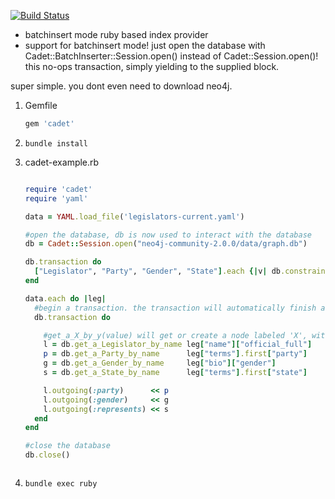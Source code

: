 [![Build Status](https://travis-ci.org/karabijavad/cadet.png?branch=master)](https://travis-ci.org/karabijavad/cadet)

- batchinsert mode ruby based index provider
- support for batchinsert mode!
just open the database with Cadet::BatchInserter::Session.open() instead of Cadet::Session.open()!
this no-ops transaction, simply yielding to the supplied block.

super simple. you dont even need to download neo4j.

1. Gemfile

    ```ruby
    gem 'cadet'
    ```
2. ``` bundle install ```
3. cadet-example.rb

    ```ruby

    require 'cadet'
    require 'yaml'

    data = YAML.load_file('legislators-current.yaml')

    #open the database, db is now used to interact with the database
    db = Cadet::Session.open("neo4j-community-2.0.0/data/graph.db")

    db.transaction do
      ["Legislator", "Party", "Gender", "State"].each {|v| db.constraint v, "name"}
    end

    data.each do |leg|
      #begin a transaction. the transaction will automatically finish at the end of the provided block
      db.transaction do

        #get_a_X_by_y(value) will get or create a node labeled 'X', with a property 'y' of value 'value'
        l = db.get_a_Legislator_by_name leg["name"]["official_full"]
        p = db.get_a_Party_by_name      leg["terms"].first["party"]
        g = db.get_a_Gender_by_name     leg["bio"]["gender"]
        s = db.get_a_State_by_name      leg["terms"].first["state"]

        l.outgoing(:party)      << p
        l.outgoing(:gender)     << g
        l.outgoing(:represents) << s
      end
    end

    #close the database
    db.close()



    ```
4. ```bundle exec ruby```
